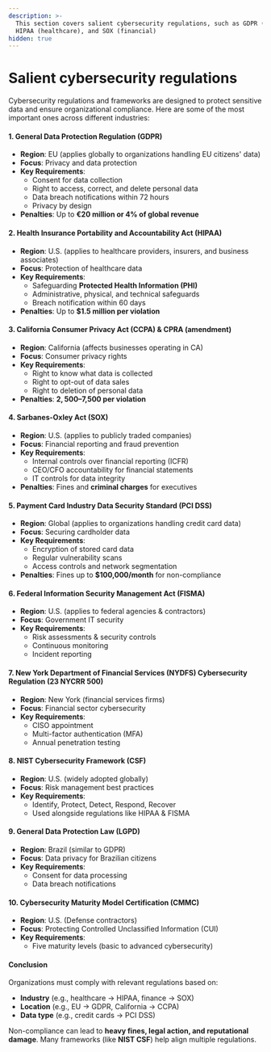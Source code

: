 ```yaml
---
description: >-
  This section covers salient cybersecurity regulations, such as GDPR (privacy),
  HIPAA (healthcare), and SOX (financial)
hidden: true
---
```


# Salient cybersecurity regulations

Cybersecurity regulations and frameworks are designed to protect sensitive data and ensure organizational compliance. Here are some of the most important ones across different industries:

#### **1. General Data Protection Regulation (GDPR)**

* **Region**: EU (applies globally to organizations handling EU citizens' data)
* **Focus**: Privacy and data protection
* **Key Requirements**:
  * Consent for data collection
  * Right to access, correct, and delete personal data
  * Data breach notifications within 72 hours
  * Privacy by design
* **Penalties**: Up to **€20 million or 4% of global revenue**

#### **2. Health Insurance Portability and Accountability Act (HIPAA)**

* **Region**: U.S. (applies to healthcare providers, insurers, and business associates)
* **Focus**: Protection of healthcare data
* **Key Requirements**:
  * Safeguarding **Protected Health Information (PHI)**
  * Administrative, physical, and technical safeguards
  * Breach notification within 60 days
* **Penalties**: Up to **$1.5 million per violation**

#### **3. California Consumer Privacy Act (CCPA) & CPRA (amendment)**

* **Region**: California (affects businesses operating in CA)
* **Focus**: Consumer privacy rights
* **Key Requirements**:
  * Right to know what data is collected
  * Right to opt-out of data sales
  * Right to deletion of personal data
* **Penalties**: **$2,500–$7,500 per violation**

#### **4. Sarbanes-Oxley Act (SOX)**

* **Region**: U.S. (applies to publicly traded companies)
* **Focus**: Financial reporting and fraud prevention
* **Key Requirements**:
  * Internal controls over financial reporting (ICFR)
  * CEO/CFO accountability for financial statements
  * IT controls for data integrity
* **Penalties**: Fines and **criminal charges** for executives

#### **5. Payment Card Industry Data Security Standard (PCI DSS)**

* **Region**: Global (applies to organizations handling credit card data)
* **Focus**: Securing cardholder data
* **Key Requirements**:
  * Encryption of stored card data
  * Regular vulnerability scans
  * Access controls and network segmentation
* **Penalties**: Fines up to **$100,000/month** for non-compliance

#### **6. Federal Information Security Management Act (FISMA)**

* **Region**: U.S. (applies to federal agencies & contractors)
* **Focus**: Government IT security
* **Key Requirements**:
  * Risk assessments & security controls
  * Continuous monitoring
  * Incident reporting

#### **7. New York Department of Financial Services (NYDFS) Cybersecurity Regulation (23 NYCRR 500)**

* **Region**: New York (financial services firms)
* **Focus**: Financial sector cybersecurity
* **Key Requirements**:
  * CISO appointment
  * Multi-factor authentication (MFA)
  * Annual penetration testing

#### **8. NIST Cybersecurity Framework (CSF)**

* **Region**: U.S. (widely adopted globally)
* **Focus**: Risk management best practices
* **Key Requirements**:
  * Identify, Protect, Detect, Respond, Recover
  * Used alongside regulations like HIPAA & FISMA

#### **9. General Data Protection Law (LGPD)**

* **Region**: Brazil (similar to GDPR)
* **Focus**: Data privacy for Brazilian citizens
* **Key Requirements**:
  * Consent for data processing
  * Data breach notifications

#### **10. Cybersecurity Maturity Model Certification (CMMC)**

* **Region**: U.S. (Defense contractors)
* **Focus**: Protecting Controlled Unclassified Information (CUI)
* **Key Requirements**:
  * Five maturity levels (basic to advanced cybersecurity)

#### **Conclusion**

Organizations must comply with relevant regulations based on:

* **Industry** (e.g., healthcare → HIPAA, finance → SOX)
* **Location** (e.g., EU → GDPR, California → CCPA)
* **Data type** (e.g., credit cards → PCI DSS)

Non-compliance can lead to **heavy fines, legal action, and reputational damage**. Many frameworks (like **NIST CSF**) help align multiple regulations.
